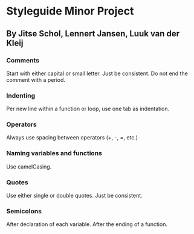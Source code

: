 # Styleguide Minor Project
## By Jitse Schol, Lennert Jansen, Luuk van der Kleij

### Comments
Start with either capital or small letter. Just be consistent.
Do not end the comment with a period.

### Indenting
Per new line within a function or loop, use one tab as indentation.

### Operators
Always use spacing between operators (+, -, =, etc.)

### Naming variables and functions
Use camelCasing.

### Quotes
Use either single or double quotes. Just be consistent.

### Semicolons
After declaration of each variable.
After the ending of a function.
